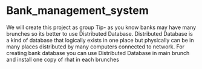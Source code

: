 # Bank_management_system
We will create this project as group
Tip- as you know banks may have many brunches so its better to use Distributed Database.
Distributed Database is a kind of database that logically exists in one place but physically can be in many places distributed by many computers connected to network.
For creating bank database you can use Distributed Database in main brunch and install one copy of rhat in each brunches
